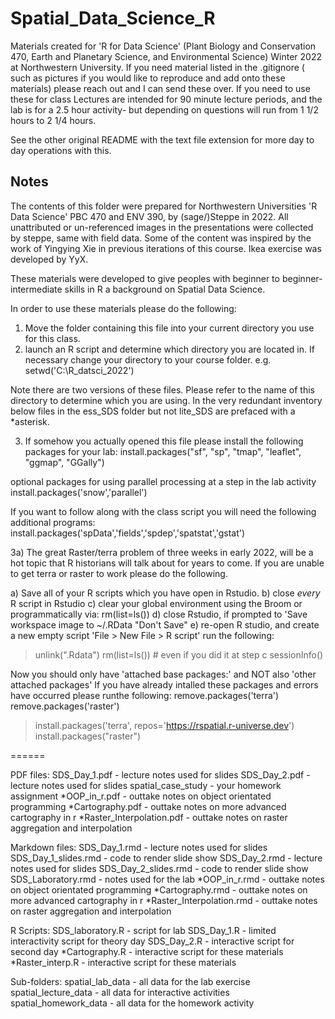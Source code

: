 # Spatial_Data_Science_R
Materials created for 'R for Data Science' (Plant Biology and Conservation 470, Earth and Planetary Science, and Environmental Science) Winter 2022 at Northwestern University. If you need material listed in the .gitignore ( such as pictures if you would like to reproduce and add onto these materials) please reach out and I can send these over. If you need to use these for class Lectures are intended for 90 minute lecture periods, and the lab is for a 2.5 hour activity- but depending on questions will run from 1 1/2 hours to 2 1/4 hours.

See the other original README with the text file extension for more day to day operations with this.

## Notes 

The contents of this folder were prepared for Northwestern Universities 'R Data Science' PBC 470 and ENV 390, by (sage/)Steppe in 2022. 
All unattributed or un-referenced images in the presentations were collected by steppe, same with field data. 
Some of the content was inspired by the work of Yingying Xie in previous iterations of this course. Ikea exercise was developed by YyX.

These materials were developed to give peoples with beginner to beginner-intermediate skills in R a background on Spatial Data Science.

In order to use these materials please do the following:

1) Move the folder containing this file into your current directory you use for this class. 
2) launch an R script and determine which directory you are located in. If necessary change your directory to your course folder.
e.g. setwd('C:\R_datsci_2022')

Note there are two versions of these files. Please refer to the name of this directory to determine which you are using. 
In the very redundant inventory below files in the ess_SDS folder but not lite_SDS are prefaced with a *asterisk. 

3) If somehow you actually opened this file please install the following packages for your lab:
install.packages("sf", "sp", "tmap", "leaflet", "ggmap", "GGally")
 
optional packages for using parallel processing at a step in the lab activity
install.packages('snow','parallel')

If you want to follow along with the class script you will need the following additional programs:
install.packages('spData','fields','spdep','spatstat','gstat')

3a) The great Raster/terra problem of three weeks in early 2022, will be a hot topic that R historians will talk about
for years to come. If you are unable to get terra or raster to work please do the following.

a) Save all of your R scripts which you have open in Rstudio. 
b) close *every* R script in Rstudio
c) clear your global environment using the Broom or programmatically via: rm(list=ls())
d) close Rstudio, if prompted to 'Save workspace image to ~/.RData "Don't Save"
e) re-open R studio, and create a new empty script 'File > New File > R script'
run the following:
> unlink(".Rdata")
> rm(list=ls()) # even if you did it at step c
> sessionInfo()

Now you should only have 'attached base packages:' and NOT also 'other attached packages'
If you have already intalled these packages and errors have occurred please runthe following:
remove.packages('terra')
remove.packages('raster')

> install.packages('terra', repos='https://rspatial.r-universe.dev')
> install.packages("raster")

======

PDF files:
SDS_Day_1.pdf - lecture notes used for slides
SDS_Day_2.pdf - lecture notes used for slides
spatial_case_study - your homework assignment
*OOP_in_r.pdf - outtake notes on object orientated programming
*Cartography.pdf - outtake notes on more advanced cartography in r
*Raster_Interpolation.pdf - outtake notes on raster aggregation and interpolation

Markdown files:
SDS_Day_1.rmd - lecture notes used for slides
SDS_Day_1_slides.rmd - code to render slide show
SDS_Day_2.rmd - lecture notes used for slides
SDS_Day_2_slides.rmd - code to render slide show
SDS_Laboratory.rmd - notes used for the lab
*OOP_in_r.rmd - outtake notes on object orientated programming
*Cartography.rmd - outtake notes on more advanced cartography in r
*Raster_Interpolation.rmd - outtake notes on raster aggregation and interpolation

R Scripts:
SDS_laboratory.R - script for lab
SDS_Day_1.R - limited interactivity script for theory day
SDS_Day_2.R - interactive script for second day
*Cartography.R - interactive script for these materials
*Raster_interp.R - interactive script for these materials

Sub-folders:
spatial_lab_data - all data for the lab exercise
spatial_lecture_data - all data for interactive activities
spatial_homework_data - all data for the homework activity